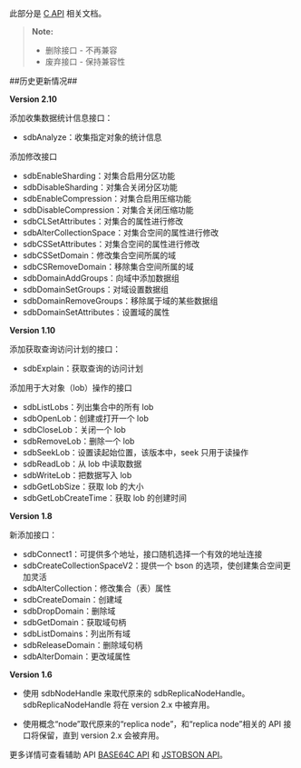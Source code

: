 此部分是 [C API](api/c/html/index.html) 相关文档。

> **Note:** 
>
> * 删除接口 - 不再兼容 
> * 废弃接口 - 保持兼容性

##历史更新情况##

**Version 2.10**

添加收集数据统计信息接口：

 * sdbAnalyze：收集指定对象的统计信息

添加修改接口

 * sdbEnableSharding：对集合启用分区功能
 * sdbDisableSharding：对集合关闭分区功能
 * sdbEnableCompression：对集合启用压缩功能
 * sdbDisableCompression：对集合关闭压缩功能
 * sdbCLSetAttributes：对集合的属性进行修改
 * sdbAlterCollectionSpace：对集合空间的属性进行修改
 * sdbCSSetAttributes：对集合空间的属性进行修改
 * sdbCSSetDomain：修改集合空间所属的域
 * sdbCSRemoveDomain：移除集合空间所属的域
 * sdbDomainAddGroups：向域中添加数据组
 * sdbDomainSetGroups：对域设置数据组
 * sdbDomainRemoveGroups：移除属于域的某些数据组
 * sdbDomainSetAttributes：设置域的属性

**Version 1.10**

添加获取查询访问计划的接口：

 * sdbExplain：获取查询的访问计划

添加用于大对象（lob）操作的接口

 * sdbListLobs：列出集合中的所有 lob
 * sdbOpenLob：创建或打开一个 lob
 * sdbCloseLob：关闭一个 lob
 * sdbRemoveLob：删除一个 lob
 * sdbSeekLob：设置读起始位置，该版本中，seek 只用于读操作
 * sdbReadLob：从 lob 中读取数据
 * sdbWriteLob：把数据写入 lob
 * sdbGetLobSize：获取 lob 的大小
 * sdbGetLobCreateTime：获取 lob 的创建时间

**Version 1.8**

新添加接口：

 * sdbConnect1：可提供多个地址，接口随机选择一个有效的地址连接
 * sdbCreateCollectionSpaceV2：提供一个 bson 的选项，使创建集合空间更加灵活
 * sdbAlterCollection：修改集合（表）属性
 * sdbCreateDomain：创建域 
 * sdbDropDomain：删除域 
 * sdbGetDomain：获取域句柄 
 * sdbListDomains：列出所有域 
 * sdbReleaseDomain：删除域句柄 
 * sdbAlterDomain：更改域属性 

**Version 1.6**

* 使用 sdbNodeHandle 来取代原来的 sdbReplicaNodeHandle。sdbReplicaNodeHandle 将在 version 2.x 中被弃用。

* 使用概念“node”取代原来的“replica node”，和“replica node”相关的 API 接口将保留，直到 version 2.x 会被弃用。

更多详情可查看辅助 API [BASE64C API](api/bson/html/base64c_8h.html) 和 [JSTOBSON API](api/bson/html/jstobs_8h.html)。
